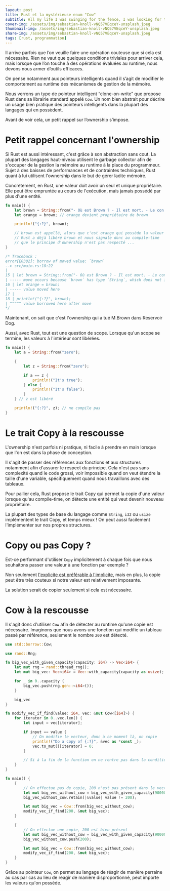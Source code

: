 ```yaml
---
layout: post
title: Rust et la mystérieuse enum "Cow"
subtitle: All my life I was swinging for the fence, I was looking for the triple, Never playing good defense
cover-img: /assets/img/sebastian-knoll-vNQ57VEqceY-unsplash.jpeg
thumbnail-img: /assets/img/sebastian-knoll-vNQ57VEqceY-unsplash.jpeg
share-img: /assets/img/sebastian-knoll-vNQ57VEqceY-unsplash.jpeg
tags: [rust, programmation]
---
```


Il arrive parfois que l’on veuille faire une opération couteuse que si cela est nécessaire. Rien ne vaut que quelques conditions triviales pour arriver cela, mais lorsque que l’on touche à des opérations évaluées au runtime, nous devons nous armer d’outils efficaces.

On pense notamment aux pointeurs intelligents quand il s’agit de modifier le comportement au runtime des mécanismes de gestion de la mémoire.

Nous verrons un type de pointeur intelligent “clone-on-write” que propose Rust dans sa librairie standard appelé `Cow`. Un nom bien abstrait pour décrire un usage bien pratique des pointeurs intelligents dans la plupart des langages qui en possèdent.

Avant de voir cela, un petit rappel sur l’ownership s’impose.

# Petit rappel concernant l'ownership

Si Rust est aussi intéressant, c'est grâce à son abstraction sans cout. La plupart des langages haut-niveau utilisent le garbage collector afin de s'occuper de la gestion la mémoire au runtime à la place du programmeur. Sujet à des baisses de performances et de contraintes techniques, Rust quant à lui utilisent l'ownership dans le but de gérer ladite mémoire.

Concrètement, en Rust, une valeur doit avoir un seul et unique propriétaire. Elle peut être empruntée au cours de l'exécution, mais jamais possédé par plus d'une entité.

```rust
fn main() {
    let brown = String::from("- Où est Brown ? - Il est mort. - Le con !");
    let orange = brown; // orange devient propriétaire de brown

    println!("{:?}", brown);

    // brown est appellé, alors que c'est orange qui possède la valeur de brown.
    // Rust a déjà libèré brown et nous signale donc au compile-time
    // que le principe d'ownership n'est pas respecté ...
}
```

```rust
/* Traceback :
error[E0382]: borrow of moved value: `brown`
--> src/main.rs:18:22
|
15 | let brown = String::from("- Où est Brown ? - Il est mort. - Le con !");
| ----- move occurs because `brown` has type `String`, which does not implement the `Copy` trait
16 | let orange = brown;
| ----- value moved here
17 |
18 | println!("{:?}", brown);
| ^^^^^ value borrowed here after move
*/
```

Maintenant, on sait que c'est l'ownership qui a tué M.Brown dans Reservoir Dog.

Aussi, avec Rust, tout est une question de scope. Lorsque qu'un scope se termine, les valeurs à l'intérieur sont libérées.

```rust
fn main() {
    let a = String::from("zero");

    {
        let z = String::from("zero");

        if a == z {
            println!("It's true");
        } else {
            println!("It's false");
        }
    } // z est libéré

    println!("{:?}", z); // ne compile pas
}
```

# Le trait Copy à la rescousse

L'ownership n'est parfois ni pratique, ni facile à prendre en main lorsque que l'on est dans la phase de conception.

Il s'agit de passer des références aux fonctions et aux structures notamment afin d'assurer le respect du principe. Cela n'est pas sans complexité quand le code grossi, voir impossible quand on veut étendre la taille d'une variable, spécifiquement quand nous travaillons avec des tableaux.

Pour pallier cela, Rust propose le trait Copy qui permet la copie d'une valeur lorsque qu'au compile-time, on détecte une entité qui veut devenir nouveau propriétaire.

La plupart des types de base du langage comme `String`, `i32` ou `usize` implémentent le trait Copy, et temps mieux ! On peut aussi facilement l'implémenter sur nos propres structures.

# Copy ou pas Copy ?

Est-ce performant d'utiliser `Copy` implicitement à chaque fois que nous souhaitons passer une valeur à une fonction par exemple ?

Non seulement [l'explicite est préférable à l'implicite](https://peps.python.org/pep-0020/#the-zen-of-python), mais en plus, la copie peut être très couteux si notre valeur est relativement imposante.

La solution serait de copier seulement si cela est nécessaire.

# Cow à la rescousse

Il s'agit donc d'utiliser `Cow` afin de détecter au runtime qu'une copie est nécessaire.
Imaginons que nous avons une fonction qui modifie un tableau passé par référence, seulement le nombre `200` est détecté.

```rust
use std::borrow::Cow;

use rand::Rng;

fn big_vec_with_given_capacity(capacity: i64) -> Vec<i64> {
    let mut rng = rand::thread_rng();
    let mut big_vec: Vec<i64> = Vec::with_capacity(capacity as usize);

    for _ in 0..capacity {
        big_vec.push(rng.gen::<i64>());
    }

    big_vec
}

fn modify_vec_if_find(value: i64, vec: &mut Cow<[i64]>) {
    for iterator in 0..vec.len() {
        let input = vec[iterator];

        if input == value {
            // On modifie le vecteur, donc à ce moment là, on copie
            println!("Do a copy of {:?}", &vec as *const _);
            vec.to_mut()[iterator] = 0;
        }

        // Si à la fin de la fonction on ne rentre pas dans la condition, on ne copie pas.
    }
}

fn main() {
    {
        // On effectue pas de copie, 200 n'est pas présent dans le vecteur
        let mut big_vec_without_cow = big_vec_with_given_capacity(90000);
        big_vec_without_cow.retain(|&value| value != 200);

        let mut big_vec = Cow::from(big_vec_without_cow);
        modify_vec_if_find(200, &mut big_vec);
    }

    {
        // On effectue une copie, 200 est bien présent
        let mut big_vec_without_cow = big_vec_with_given_capacity(90000);
        big_vec_without_cow.push(200);

        let mut big_vec = Cow::from(big_vec_without_cow);
        modify_vec_if_find(200, &mut big_vec);
    }
}
```

Grâce au pointeur `Cow`, on permet au langage de réagir de manière perraine au cas par cas au lieu de reagir de manière disproportionné, peut importe les valeurs qu'on possède.

